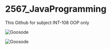 # 2567_JavaProgramming
This Github for subject INT-108 OOP only


<p><img align="center" src="https://github-readme-stats.vercel.app/api/top-langs?username=Goosode&show_icons=true&locale=en&layout=compact" alt="Goosode" /></p>



<p><img align="center" src="https://github-readme-streak-stats.herokuapp.com/?user=Goosode&" alt="Goosode" /></p>
